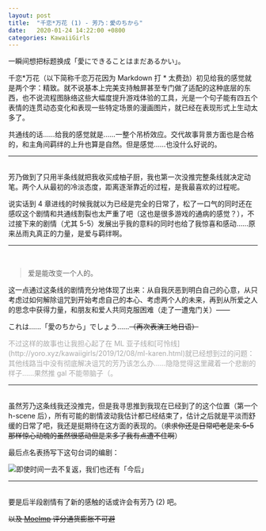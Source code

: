 ```yaml
---
layout: post
title:  "千恋*万花 (1) - 芳乃：愛のちから"
date:   2020-01-24 14:22:00 +0800
categories: KawaiiGirls
---
```


一瞬间想把标题换成「愛にできることはまだあるかい」。

千恋\*万花（以下简称千恋万花因为 Markdown 打 \* 太费劲）初见给我的感觉就是两个字：精致。就不说基本上完美支持触屏甚至专门做了适配的这种底层的东西，也不说流程图脉络这些大幅度提升游戏体验的工具，光是一个句子能有四五个表情的连贯动态变化和表现一些特定场景的漫画图片，就已经在表现形式上生动太多了。

共通线的话……给我的感觉就是……一整个吊桥效应。交代故事背景方面也是合格的，和主角间羁绊的上升也算是自然。但是感觉……也没什么好说的。

---

<br />芳乃做到了只用半条线就把我收买成柚子厨，我也第一次没推完整条线就决定动笔。两个人从最初的冷淡态度，距离逐渐靠近的过程，是我最喜欢的过程呢。

说实话到 4 章进线的时候我就以为已经是完全的日常了，松了一口气的同时还在感叹这个剧情和共通线割裂也太严重了吧（这也是很多游戏的通病的感觉？），不过接下来的剧情（尤其 5-5）发展出乎我的意料的同时也给了我惊喜和感动……原来丛雨丸真正的力量，是爱与羁绊啊。

---

<br />

> 爱是能改变一个人的。

这一点通过这条线的剧情充分地体现了出来：从自我厌恶到明白自己的心意，从只考虑过如何解除诅咒到开始考虑自己的本心、考虑两个人的未来，再到从所爱之人的思念中获得力量，和朋友和爱人共同克服困难（走了一遭鬼门关）——

これは......「愛のちから」でしょう......~~（再次表演工地日语）~~

<p style="color: #AAAAAA">不过这样的故事也让我担心起了在 ML 亚子线和[可怜线](http://yoro.xyz/kawaiigirls/2019/12/08/ml-karen.html)就已经想到过的问题：其他线路当中没有彻底解决诅咒的芳乃该怎么办……隐隐觉得这里藏着一个悲剧的样子……果然推 gal 不能带脑子（。</p>

---

<br />虽然芳乃这条线我还没推完，但是我寻思推到我现在已经到了的这个位置（第一个 h-scene 后），所有可能的剧情波动我估计都已经结束了，估计之后就是平淡而舒缓的日常了吧，我还是挺期待在这方面的表现的。（~~求求你还是日常吧老是来 5-5 那样惊心动魄的虽然很感动但是来多了我有点遭不住啊~~）

最后点名表扬写下这句台词的编剧：

![即使时间一去不复返，我们也还有「今后」](https://i.loli.net/2020/01/24/JpQ3y6CweMfoSg4.jpg)

---
<br />要是后半段剧情有了新的感触的话或许会有芳乃 (2) 吧。

~~以及 [MoeImp](http://yoro.xyz/impression) 评分通货膨胀不可避~~